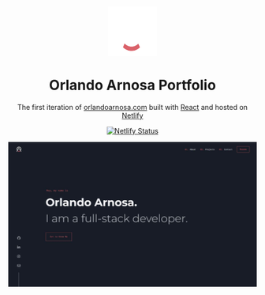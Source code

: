 <div align="center">
  <img alt="Logo" src="./src/assets/logo.svg" height="100" width="100" />
</div>
<h1 align="center">
  Orlando Arnosa Portfolio
</h1>
<p align="center">
  The first iteration of <a href="https://orlandoarnosa.com" target="_blank">orlandoarnosa.com</a> built with <a href="https://www.reactjs.org/" target="_blank">React</a> and hosted on <a href="https://www.netlify.com/" target="_blank">Netlify</a>
</p>
<p align="center">
  <a href="https://app.netlify.com/sites/orlandoarnosa/deploys" target="_blank">
    <img src="https://api.netlify.com/api/v1/badges/0c896372-fcf6-4d1a-a415-ab738db21811/deploy-status" alt="Netlify Status" />
  </a>
</p>

![demo](./public/images/portfolio.jpg)
